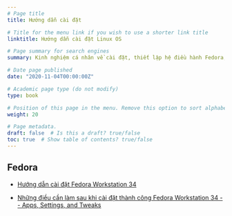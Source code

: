```yaml
---
# Page title
title: Hướng dẫn cài đặt

# Title for the menu link if you wish to use a shorter link title
linktitle: Hướng dẫn cài đặt Linux OS   

# Page summary for search engines
summary: Kinh nghiệm cá nhân về cài đặt, thiết lập hệ điều hành Fedora, Pop!_OS, Ubuntu.

# Date page published
date: "2020-11-04T00:00:00Z"

# Academic page type (do not modify)
type: book

# Position of this page in the menu. Remove this option to sort alphabetically
weight: 20

# Page metadata.
draft: false  # Is this a draft? true/false
toc: true  # Show table of contents? true/false
---
```


<!-- ## Server installation guides

- [Installation guide Ubuntu Server 20.10 on Raspberry Pi 4 with USB Boot (no SD card) and full disk encryption (excluding /boot) using btrfs-inside-luks and auto-apt snapshots with Timeshift](raspi-btrfs)
- [Things to do after installing Ubuntu Server on Raspberry Pi 4 -- Apps, Settings, and Tweaks](raspi-post-install) -->
<!-- - [Installation guide VPS Ubuntu Server 20.04 with full disk encryption (including /boot) using btrfs-inside-luks RAID1 and auto-apt snapshots with BTRBK (coming soon)](vps-btrfs-raid1) -->


## Fedora

- [Hướng dẫn cài đặt Fedora Workstation 34](fedora-btrfs)
<!-- - [Installation guide Fedora Workstation 33 with btrfs RAID1 and auto-dnf snapshots with Timeshift (Not Yet)](fedora-btrfs-raid1) -->
- [Những điều cần làm sau khi cài đặt thành công Fedora Workstation 34 -- Apps, Settings, and Tweaks](fedora-post-install)

<!-- ## Pop!_OS

- [Installation guide Pop!_OS Desktop with btrfs-LVM-inside-luks and auto-apt snapshots with Timeshift](pop-os-btrfs)
- [Installation guide Pop!_OS Desktop with btrfs-LVM-inside-luks RAID1 and auto-apt snapshots with Timeshift](pop-os-btrfs-raid1)
- [Things to do after installing Pop!_OS 20.04 -- Apps, Settings, and Tweaks](pop-os-post-install) -->

<!-- ## Ubuntu

- [Installation guide Ubuntu Desktop 20.04 with full disk encryption (including /boot) using btrfs-inside-luks and auto-apt snapshots with Timeshift](ubuntu-btrfs)
- [Installation guide Ubuntu Desktop 20.04 with full disk encryption (including /boot) using btrfs-inside-luks RAID1 and auto-apt snapshots with Timeshift](ubuntu-btrfs-raid1)
- [Things to do after installing Ubuntu Desktop 20.04 -- Apps, Settings, and Tweaks](ubuntu-post-install) -->

<!-- ## Manjaro installation guides

- [Installation guide Manjaro Architect with full disk encryption (including /boot) using btrfs-inside-luks and auto-pacman snapshots with Timeshift](manjaro-btrfs) -->
<!-- - [Installation guide Manjaro Architect with full disk encryption (including /boot) using btrfs-inside-luks RAID1 and auto-pacman snapshots with Timeshift](manjaro-btrfs-raid1) -->
<!-- - [Things to do after installing Manjaro -- Apps, Settings, and Tweaks](manjaro-post-install) -->

